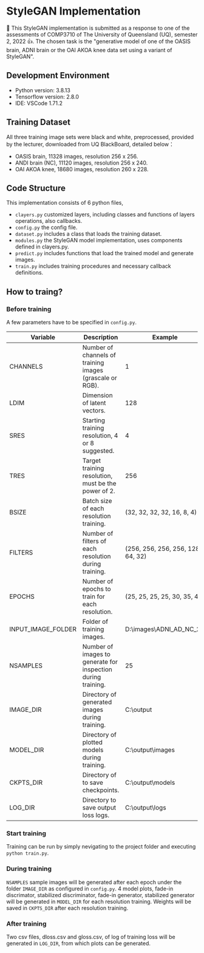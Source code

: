 # StyleGAN Implementation
:wave: This StyleGAN implementation is submitted as a response to one of the assessments of COMP3710 of The University of Queensland (UQ), semester 2, 2022 :+1:. The chosen task is the "generative model of one of the OASIS brain, ADNI brain or the OAI AKOA knee data set using a variant of StyleGAN".

## Development Environment
 - Python version: 3.8.13
 - Tensorflow version: 2.8.0
 - IDE: VSCode 1.71.2

## Training Dataset
All three training image sets were black and white, preprocessed, provided by the lecturer, downloaded from UQ BlackBoard, detailed below：
 - OASIS brain, 11328 images, resolution 256 x 256.
 - ANDI brain (NC), 11120 images, resolution 256 x 240.
 - OAI AKOA knee, 18680 images, resolution 260 x 228.

## Code Structure
This implementation consists of 6 python files,
 - `clayers.py` customized layers, including classes and functions of layers operations, also callbacks.
 - `config.py`  the config file.
 - `dataset.py` includes a class that loads the training dataset.
 - `modules.py` the StyleGAN model implementation, uses components defined in clayers.py.
 - `predict.py` includes functions that load the trained model and generate images.
 - `train.py`   includes training procedures and necessary callback definitions.

## How to traing?
### Before training
A few parameters have to be specified in `config.py`.

| Variable            | Description                                                 | Example
| -------------       | -------------                                               |------------- 
| CHANNELS            | Number of channels of training images (grascale or RGB).    |1
| LDIM                | Dimension of latent vectors.                                |128
| SRES                | Starting training resolution, 4 or 8 suggested.             |4
| TRES                | Target training resolution, must be the power of 2.         |256
| BSIZE               | Batch size of each resolution training.                     |(32, 32, 32, 32, 16, 8, 4)
| FILTERS             | Number of filters of each resolution during training.       |(256, 256, 256, 256, 128, 64, 32)
| EPOCHS              | Number of epochs to train for each resolution.              |(25, 25, 25, 25, 30, 35, 40)
| INPUT_IMAGE_FOLDER  | Folder of training images.                                  |D:\images\ADNI_AD_NC_2D
| NSAMPLES            | Number of images to generate for inspection during training.|25
| IMAGE_DIR           | Directory of generated images during training.              |C:\output
| MODEL_DIR           | Directory of plotted models during training.                |C:\output\images
| CKPTS_DIR           | Directory of to save checkpoints.                           |C:\output\models
| LOG_DIR             | Directory to save output loss logs.                         |C:\output\logs

### Start training
Training can be run by simply nevigating to the project folder and executing `python train.py`.

### During training
`NSAMPLES` sample images will be generated after each epoch under the folder `IMAGE_DIR` as configured in `config.py`. 4 model plots, fade-in discrimator, stabilized discriminator, fade-in generator, stabilized generator will be generated in `MODEL_DIR` for each resolution training. Weights will be saved in `CKPTS_DIR` after each resolution training.

### After training
Two csv files, dloss.csv and gloss.csv, of log of training loss will be generated in `LOG_DIR`, from which plots can be generated.
